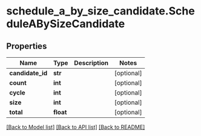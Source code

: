 # schedule_a_by_size_candidate.ScheduleABySizeCandidate

## Properties
Name | Type | Description | Notes
------------ | ------------- | ------------- | -------------
**candidate_id** | **str** |  | [optional]
**count** | **int** |  | [optional]
**cycle** | **int** |  | [optional]
**size** | **int** |  | [optional]
**total** | **float** |  | [optional]

[[Back to Model list]](../README.md#documentation-for-models) [[Back to API list]](../README.md#documentation-for-api-endpoints) [[Back to README]](../README.md)
